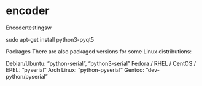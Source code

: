 # encoder
Encodertestingsw

sudo apt-get install python3-pyqt5 

Packages
There are also packaged versions for some Linux distributions:

Debian/Ubuntu: “python-serial”, “python3-serial”
Fedora / RHEL / CentOS / EPEL: “pyserial”
Arch Linux: “python-pyserial”
Gentoo: “dev-python/pyserial”
